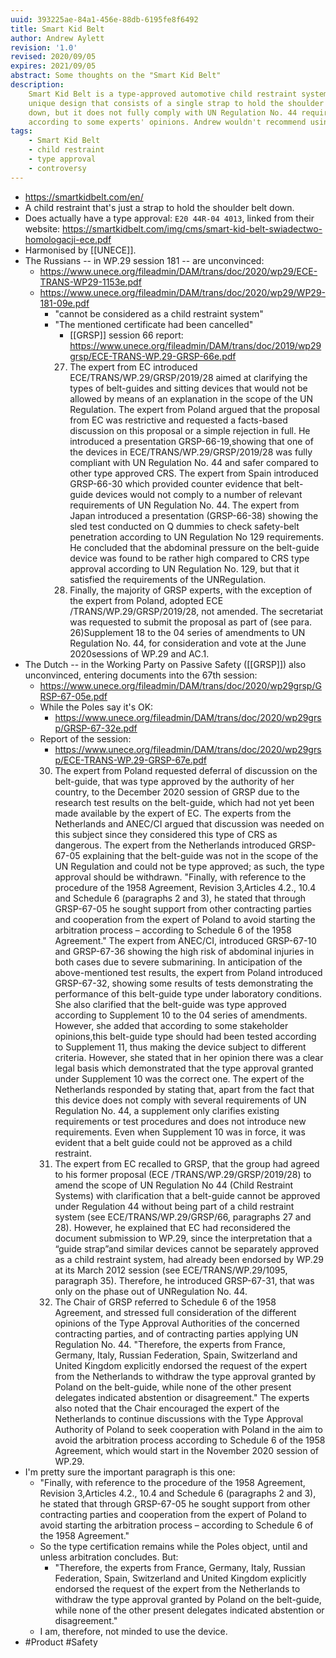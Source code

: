 ```yaml
---
uuid: 393225ae-84a1-456e-88db-6195fe8f6492
title: Smart Kid Belt
author: Andrew Aylett
revision: '1.0'
revised: 2020/09/05
expires: 2021/09/05
abstract: Some thoughts on the "Smart Kid Belt"
description:
    Smart Kid Belt is a type-approved automotive child restraint system with a
    unique design that consists of a single strap to hold the shoulder belt
    down, but it does not fully comply with UN Regulation No. 44 requirements,
    according to some experts' opinions. Andrew wouldn't recommend using it.
tags:
    - Smart Kid Belt
    - child restraint
    - type approval
    - controversy
---
```


-   https://smartkidbelt.com/en/
-   A child restraint that's just a strap to hold the shoulder belt down.
-   Does actually have a type approval: `E20 44R-04 4013`, linked from their
    website:
    https://smartkidbelt.com/img/cms/smart-kid-belt-swiadectwo-homologacji-ece.pdf
-   Harmonised by [[UNECE]].
-   The Russians -- in WP.29 session 181 -- are unconvinced:
    -   https://www.unece.org/fileadmin/DAM/trans/doc/2020/wp29/ECE-TRANS-WP29-1153e.pdf
    -   https://www.unece.org/fileadmin/DAM/trans/doc/2020/wp29/WP29-181-09e.pdf
        -   "cannot be considered as a child restraint system"
        -   "The mentioned certificate had been cancelled"
            -   [[GRSP]] session 66 report:
                https://www.unece.org/fileadmin/DAM/trans/doc/2019/wp29grsp/ECE-TRANS-WP.29-GRSP-66e.pdf
            27. The expert from EC introduced ECE/TRANS/WP.29/GRSP/2019/28 aimed
                at clarifying the types of belt-guides and sitting devices that
                would not be allowed by means of an explanation in the scope of
                the UN Regulation. The expert from Poland argued that the
                proposal from EC was restrictive and requested a facts-based
                discussion on this proposal or a simple rejection in full. He
                introduced a presentation GRSP-66-19,showing that one of the
                devices in ECE/TRANS/WP.29/GRSP/2019/28 was fully compliant with
                UN Regulation No. 44 and safer compared to other type approved
                CRS. The expert from Spain introduced GRSP-66-30 which provided
                counter evidence that belt-guide devices would not comply to a
                number of relevant requirements of UN Regulation No. 44. The
                expert from Japan introduced a presentation (GRSP-66-38) showing
                the sled test conducted on Q dummies to check safety-belt
                penetration according to UN Regulation No 129 requirements. He
                concluded that the abdominal pressure on the belt-guide device
                was found to be rather high compared to CRS type approval
                according to UN Regulation No. 129, but that it satisfied the
                requirements of the UNRegulation.
            28. Finally, the majority of GRSP experts, with the exception of the
                expert from Poland, adopted ECE /TRANS/WP.29/GRSP/2019/28, not
                amended. The secretariat was requested to submit the proposal as
                part of (see para. 26)Supplement 18 to the 04 series of
                amendments to UN Regulation No. 44, for consideration and vote
                at the June 2020sessions of WP.29 and AC.1.
-   The Dutch -- in the Working Party on Passive Safety ([[GRSP]]) also
    unconvinced, entering documents into the 67th session:
    -   https://www.unece.org/fileadmin/DAM/trans/doc/2020/wp29grsp/GRSP-67-05e.pdf
    -   While the Poles say it's OK:
        -   https://www.unece.org/fileadmin/DAM/trans/doc/2020/wp29grsp/GRSP-67-32e.pdf
    -   Report of the session:
        -   https://www.unece.org/fileadmin/DAM/trans/doc/2020/wp29grsp/ECE-TRANS-WP.29-GRSP-67e.pdf
        30. The expert from Poland requested deferral of discussion on the
            belt-guide, that was type approved by the authority of her country,
            to the December 2020 session of GRSP due to the research test
            results on the belt-guide, which had not yet been made available by
            the expert of EC. The experts from the Netherlands and ANEC/CI
            argued that discussion was needed on this subject since they
            considered this type of CRS as dangerous. The expert from the
            Netherlands introduced GRSP-67-05 explaining that the belt-guide was
            not in the scope of the UN Regulation and could not be type
            approved; as such, the type approval should be withdrawn. "Finally,
            with reference to the procedure of the 1958 Agreement, Revision
            3,Articles 4.2., 10.4 and Schedule 6 (paragraphs 2 and 3), he stated
            that through GRSP-67-05 he sought support from other contracting
            parties and cooperation from the expert of Poland to avoid starting
            the arbitration process – according to Schedule 6 of the 1958
            Agreement." The expert from ANEC/CI, introduced GRSP-67-10 and
            GRSP-67-36 showing the high risk of abdominal injuries in both cases
            due to severe submarining. In anticipation of the above-mentioned
            test results, the expert from Poland introduced GRSP-67-32, showing
            some results of tests demonstrating the performance of this
            belt-guide type under laboratory conditions. She also clarified that
            the belt-guide was type approved according to Supplement 10 to the
            04 series of amendments. However, she added that according to some
            stakeholder opinions,this belt-guide type should had been tested
            according to Supplement 11, thus making the device subject to
            different criteria. However, she stated that in her opinion there
            was a clear legal basis which demonstrated that the type approval
            granted under Supplement 10 was the correct one. The expert of the
            Netherlands responded by stating that, apart from the fact that this
            device does not comply with several requirements of UN Regulation
            No. 44, a supplement only clarifies existing requirements or test
            procedures and does not introduce new requirements. Even when
            Supplement 10 was in force, it was evident that a belt guide could
            not be approved as a child restraint.
        31. The expert from EC recalled to GRSP, that the group had agreed to
            his former proposal (ECE /TRANS/WP.29/GRSP/2019/28) to amend the
            scope of UN Regulation No 44 (Child Restraint Systems) with
            clarification that a belt-guide cannot be approved under Regulation
            44 without being part of a child restraint system (see
            ECE/TRANS/WP.29/GRSP/66, paragraphs 27 and 28). However, he
            explained that EC had reconsidered the document submission to WP.29,
            since the interpretation that a “guide strap”and similar devices
            cannot be separately approved as a child restraint system, had
            already been endorsed by WP.29 at its March 2012 session (see
            ECE/TRANS/WP.29/1095, paragraph 35). Therefore, he introduced
            GRSP-67-31, that was only on the phase out of UNRegulation No. 44.
        32. The Chair of GRSP referred to Schedule 6 of the 1958 Agreement, and
            stressed full consideration of the different opinions of the Type
            Approval Authorities of the concerned contracting parties, and of
            contracting parties applying UN Regulation No. 44. "Therefore, the
            experts from France, Germany, Italy, Russian Federation, Spain,
            Switzerland and United Kingdom explicitly endorsed the request of
            the expert from the Netherlands to withdraw the type approval
            granted by Poland on the belt-guide, while none of the other present
            delegates indicated abstention or disagreement." The experts also
            noted that the Chair encouraged the expert of the Netherlands to
            continue discussions with the Type Approval Authority of Poland to
            seek cooperation with Poland in the aim to avoid the arbitration
            process according to Schedule 6 of the 1958 Agreement, which would
            start in the November 2020 session of WP.29.
-   I'm pretty sure the important paragraph is this one:
    -   "Finally, with reference to the procedure of the 1958 Agreement,
        Revision 3,Articles 4.2., 10.4 and Schedule 6 (paragraphs 2 and 3), he
        stated that through GRSP-67-05 he sought support from other contracting
        parties and cooperation from the expert of Poland to avoid starting the
        arbitration process – according to Schedule 6 of the 1958 Agreement."
    -   So the type certification remains while the Poles object, until and
        unless arbitration concludes. But:
        -   "Therefore, the experts from France, Germany, Italy, Russian
            Federation, Spain, Switzerland and United Kingdom explicitly
            endorsed the request of the expert from the Netherlands to withdraw
            the type approval granted by Poland on the belt-guide, while none of
            the other present delegates indicated abstention or disagreement."
    -   I am, therefore, not minded to use the device.
-   #Product #Safety
